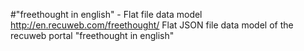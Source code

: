 #"freethought in english" - Flat file data model
http://en.recuweb.com/freethought/
Flat JSON file data model of the recuweb portal "freethought in english"
